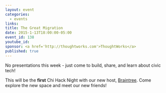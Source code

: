 ```yaml
---
layout: event
categories: 
  - events
links:
title: The Great Migration
date: 2015-1-13T18:00:00-05:00
event_id: 138
youtube_id:
sponsor: <a href='http://thoughtworks.com'>ThoughtWorks</a>
published: true
---
```


No presentations this week - just come to build, share, and learn about civic tech!

This will be the **first** Chi Hack Night with our new host, [Braintree](https://www.braintreepayments.com/). Come explore the new space and meet our new friends!